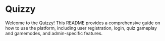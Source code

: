 # Quizzy
Welcome to the Quizzy! This README provides a comprehensive guide on how to use the platform, including user registration, login, quiz gameplay and gamemodes, and admin-specific features.
